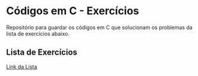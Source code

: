 
# Códigos em C - Exercícios

Repositório para guardar os códigos em C que solucionam os problemas da lista de exercícios abaixo.


## Lista de Exercícios 

[Link da Lista](https://drive.google.com/file/d/1pXhra1SHKvzfLt52zWIXCjWqedlnIUXl/view?usp=sharing)

